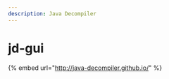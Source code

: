 ```yaml
---
description: Java Decompiler
---
```


# jd-gui

{% embed url="http://java-decompiler.github.io/" %}
